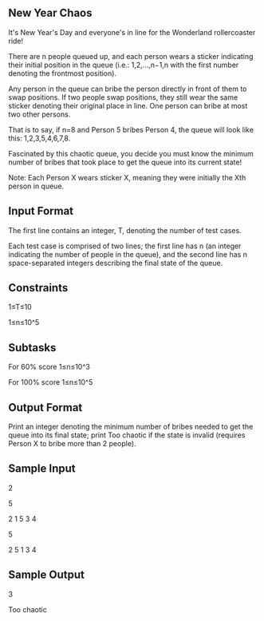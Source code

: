 New Year Chaos
--------------
It's New Year's Day and everyone's in line for the Wonderland rollercoaster ride!

There are n people queued up, and each person wears a sticker indicating their initial position in the queue (i.e.: 1,2,...,n−1,n with the first number denoting the frontmost position).

Any person in the queue can bribe the person directly in front of them to swap positions. If two people swap positions, they still wear the same sticker denoting their original place in line. One person can bribe at most two other persons.

That is to say, if n=8 and Person 5 bribes Person 4, the queue will look like this: 1,2,3,5,4,6,7,8.

Fascinated by this chaotic queue, you decide you must know the minimum number of bribes that took place to get the queue into its current state!

Note: Each Person X wears sticker X, meaning they were initially the Xth person in queue.

Input Format
------------
The first line contains an integer, T, denoting the number of test cases.

Each test case is comprised of two lines; the first line has n (an integer indicating the number of people in the queue), and the second line has n space-separated integers describing the final state of the queue.

Constraints
-----------
1≤T≤10

1≤n≤10^5

Subtasks
--------
For 60% score 1≤n≤10^3

For 100% score 1≤n≤10^5

Output Format
-------------
Print an integer denoting the minimum number of bribes needed to get the queue into its final state; print Too chaotic if the state is invalid (requires Person X to bribe more than 2 people).

Sample Input
------------
2

5

2 1 5 3 4

5

2 5 1 3 4

Sample Output
-------------
3

Too chaotic
